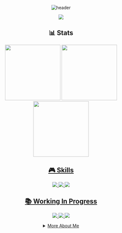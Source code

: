 <div align="center">
  
![header](https://capsule-render.vercel.app/api?type=waving&color=0:000000,50:001F00,100:003300&height=200&section=header&text=Hyun%20Sung%20Choi&fontSize=60&animation=twinkling&fontAlignY=38&desc=Game%20Developer&descAlignY=60&descAlign=62&fontColor=32CD32&descColor=32CD32)

<p align="center">
  <a href="mailto:anximusic7@gmail.com"><img src="https://img.shields.io/badge/Gmail-d14836?style=for-the-badge&logo=Gmail&logoColor=white"/></a>
</p>

## 📊 Stats

<p align="center">
  <img height="180em" src="https://github-readme-stats.vercel.app/api?username=Anxi77&show_icons=true&theme=highcontrast"/>
  <img height="180em" src="https://github-readme-stats.vercel.app/api/top-langs/?username=Anxi77&layout=compact&theme=highcontrast"/>
  <a href="https://solved.ac/profile/anximusic7"><img height="180em" src="http://mazassumnida.wtf/api/v2/generate_badge?boj=anximusic7"/>
</p>

## 🎮 Skills

<p align="center">
  <img src="https://img.shields.io/badge/C++-00599C?style=for-the-badge&logo=c%2B%2B&logoColor=white"/>
  <img src="https://img.shields.io/badge/C%23-239120?style=for-the-badge&logo=c-sharp&logoColor=white"/>
  <img src="https://img.shields.io/badge/Unity-000000?style=for-the-badge&logo=unity&logoColor=white"/>
</p>

## 📚 Working In Progress

<p align="center">
  <a href="https://github.com/Anxi77/.Algorithms"><img src="https://img.shields.io/badge/Algorithms-FF6B6B?style=flat-square&logo=TheAlgorithms&logoColor=white"/>
  <a href="https://github.com/Anxi77/.DirectX11"><img src="https://img.shields.io/badge/DirectX11-00B2FF?style=flat-square&logo=Microsoft&logoColor=white"/>
  <a href="https://github.com/Anxi77/.Portfolio"><img src="https://img.shields.io/badge/Unity-000000?style=flat-square&logo=unity&logoColor=white"/>
</p>

<details>
<summary>More About Me</summary>
<br>

### 🎯 Current Focus

• Advanced Game Programming Patterns<br>
• Graphics Programming with DirectX 11<br>
• Unity Performance Optimization<br>
• Problem Solving on BOJ

### 🏆 Goals for 2024

• Master Unity DOTS<br>
• Develop Portfolio Projects<br>
• Improve Algorithm Skills

</details>

</div>

